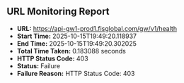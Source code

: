 ## URL Monitoring Report

- **URL:** https://api-gw1-prod1.fisglobal.com/gw/v1/health
- **Start Time:** 2025-10-15T19:49:20.118937
- **End Time:** 2025-10-15T19:49:20.302025
- **Total Time Taken:** 0.183088 seconds
- **HTTP Status Code:** 403
- **Status:** Failure
- **Failure Reason:** HTTP Status Code: 403
